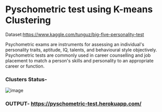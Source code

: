 # Pyschometric test using K-means Clustering
Dataset:https://www.kaggle.com/tunguz/big-five-personality-test

Psychometric exams are instruments for assessing an individual's personality traits, aptitude, IQ, talents, and behavioural style objectively. Psychometric tests are commonly used in career counselling and job placement to match a person's skills and personality to an appropriate career or function.
### Clusters Status-
![image](https://user-images.githubusercontent.com/66308480/141136714-84ff6eca-a57e-4245-b12c-b70b5eb4a736.png)
### OUTPUT- https://pyschometric-test.herokuapp.com/

